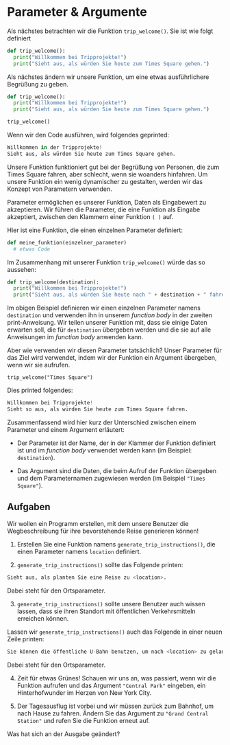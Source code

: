 Parameter & Argumente
======

Als nächstes betrachten wir die Funktion `trip_welcome()`. Sie ist wie folgt definiert

```python
def trip_welcome():
  print("Willkommen bei Tripprojekte!") 
  print("Sieht aus, als würden Sie heute zum Times Square gehen.")
```

Als nächstes ändern wir unsere Funktion, um eine etwas ausführlichere Begrüßung zu geben.

```python
def trip_welcome():
  print("Willkommen bei Tripprojekte!") 
  print("Sieht aus, als würden Sie heute zum Times Square gehen.")

trip_welcome()
```

Wenn wir den Code ausführen, wird folgendes geprinted:

```python
Willkommen in der Tripprojekte!
Sieht aus, als würden Sie heute zum Times Square gehen.
```

Unsere Funktion funktioniert gut bei der Begrüßung von Personen, die zum Times Square fahren, aber schlecht, wenn sie woanders hinfahren. Um unsere Funktion ein wenig dynamischer zu gestalten, werden wir das Konzept von Parametern verwenden.

Parameter ermöglichen es unserer Funktion, Daten als Eingabewert zu akzeptieren. Wir führen die Parameter, die eine Funktion als Eingabe akzeptiert, zwischen den Klammern einer Funktion `( )` auf.

Hier ist eine Funktion, die einen einzelnen Parameter definiert:

```python
def meine_funktion(einzelner_parameter)
  # etwas Code
```

Im Zusammenhang mit unserer Funktion `trip_welcome()` würde das so aussehen:

````python
def trip_welcome(destination):
  print("Willkommen bei Tripprojekte!") 
  print("Sieht aus, als würden Sie heute nach " + destination + " fahren.")
````

Im obigen Beispiel definieren wir einen einzelnen Parameter namens `destination` und verwenden ihn in unserem _function body_ in der zweiten print-Anweisung. Wir teilen unserer Funktion mit, dass sie einige Daten erwarten soll, die für `destination` übergeben werden und die sie auf alle Anweisungen im _function body_ anwenden kann.

Aber wie verwenden wir diesen Parameter tatsächlich? Unser Parameter für das Ziel wird verwendet, indem wir der Funktion ein Argument übergeben, wenn wir sie aufrufen.

`trip_welcome("Times Square")`

Dies printed folgendes:

```python
Willkommen bei Tripprojekte!
Sieht so aus, als würden Sie heute zum Times Square fahren. 
```

Zusammenfassend wird hier kurz der Unterschied zwischen einem Parameter und einem Argument erläutert:

- Der Parameter ist der Name, der in der Klammer der Funktion definiert ist und im _function body_ verwendet werden kann (im Beispiel: `destination`).


- Das Argument sind die Daten, die beim Aufruf der Funktion übergeben und dem Parameternamen zugewiesen werden (im Beispiel `"Times Square"`).

Aufgaben
----------

Wir wollen ein Programm erstellen, mit dem unsere Benutzer die Wegbeschreibung für ihre bevorstehende Reise generieren können!

1. Erstellen Sie eine Funktion namens `generate_trip_instructions()`, die einen Parameter namens `location` definiert.


2. `generate_trip_instructions()` sollte das Folgende printen:

```python
Sieht aus, als planten Sie eine Reise zu <location>.
```
Dabei steht <location> für den Ortsparameter.

3. `generate_trip_instructions()` sollte unsere Benutzer auch wissen lassen, dass sie ihren Standort mit öffentlichen Verkehrsmitteln erreichen können.

Lassen wir `generate_trip_instructions()` auch das Folgende in einer neuen Zeile printen:

```python
Sie können die öffentliche U-Bahn benutzen, um nach <location> zu gelangen.
```
Dabei steht <location> für den Ortsparameter.


   
4. Zeit für etwas Grünes! Schauen wir uns an, was passiert, wenn wir die Funktion aufrufen und das Argument `"Central Park"` eingeben, ein Hinterhofwunder im Herzen von New York City.


5. Der Tagesausflug ist vorbei und wir müssen zurück zum Bahnhof, um nach Hause zu fahren. Ändern Sie das Argument zu `"Grand Central Station"` und rufen Sie die Funktion erneut auf.

Was hat sich an der Ausgabe geändert?
